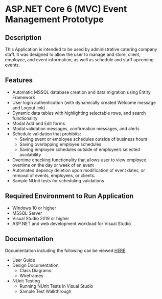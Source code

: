 # ASP.NET Core 6 (MVC) Event Management Prototype

## Description

This Application is intended to be used by administrative catering company staff. It was designed to allow the user to manage and store, client, employee, and event information, as well as schedule and staff upcoming events. 

## Features 
* Automatic MSSQL database creation and data migration using Entity Framework
* User login authentication (with dynamically created Welcome message and Logout link)
* Dynamic data tables with highlighting selectable rows, and search functionality
* Modal Add and Edit forms
* Modal validation messages, confirmation messages, and alerts
* Schedule validation that prohibits: 
	* Saving event or employee schedules outside of business hours
	* Saving overlapping employee schedules
	* Saving employee schedules outside of employee’s selected availability
* Overtime checking functionality that allows user to view employee overtime on the day or week of an event
* Automated depency deletion upon modification of event dates, or removal of events, employees, or clients.
* Sample NUnit tests for scheduling validations

## Required Environment to Run Application
* Windows 10 or higher
* MSSQL Server 
* Visual Studio 2019 or higher  
* ASP.NET and web development workload for Visual Studio

## Documentation

Documentation including the following can be viewed [HERE](https://drive.google.com/drive/folders/1eW93DNmTUzO45pPOrCRPjzz2Jma5Sw-g?usp=sharing)
* User Guide
* Design Documentation 
	* Class Diagrams
	* Wireframes
* NUnit Testing
	* Running NUnit Tests in Visual Studio
	* Sample Test Walkthrough

